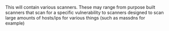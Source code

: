 This will contain various scanners. These may range from purpose built scanners that scan for a specific vulnerability to scanners designed to scan large amounts of hosts/ips for various things (such as massdns for example)

